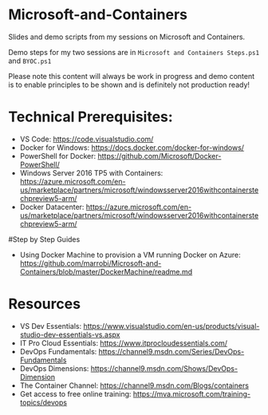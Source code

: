 # Microsoft-and-Containers
Slides and demo scripts from my sessions on Microsoft and Containers.

Demo steps for my two sessions are in ```Microsoft and Containers Steps.ps1``` and ```BYOC.ps1```

Please note this content will always be work in progress and demo content is to enable principles to be shown and is definitely not production ready! 

# Technical Prerequisites:
-   VS Code: https://code.visualstudio.com/
-   Docker for Windows: https://docs.docker.com/docker-for-windows/
-   PowerShell for Docker: https://github.com/Microsoft/Docker-PowerShell/ 
-   Windows Server 2016 TP5 with Containers: https://azure.microsoft.com/en-us/marketplace/partners/microsoft/windowsserver2016withcontainerstechpreview5-arm/
-   Docker Datacenter: https://azure.microsoft.com/en-us/marketplace/partners/microsoft/windowsserver2016withcontainerstechpreview5-arm/

#Step by Step Guides
- Using Docker Machine to provision a VM running Docker on Azure: https://github.com/marrobi/Microsoft-and-Containers/blob/master/DockerMachine/readme.md

# Resources
-   VS Dev Essentials: https://www.visualstudio.com/en-us/products/visual-studio-dev-essentials-vs.aspx
-   IT Pro Cloud Essentials: https://www.itprocloudessentials.com/   
-   DevOps Fundamentals: https://channel9.msdn.com/Series/DevOps-Fundamentals 
-   DevOps Dimensions: https://channel9.msdn.com/Shows/DevOps-Dimension 
-   The Container Channel: https://channel9.msdn.com/Blogs/containers 
-   Get access to free online training: https://mva.microsoft.com/training-topics/devops 
